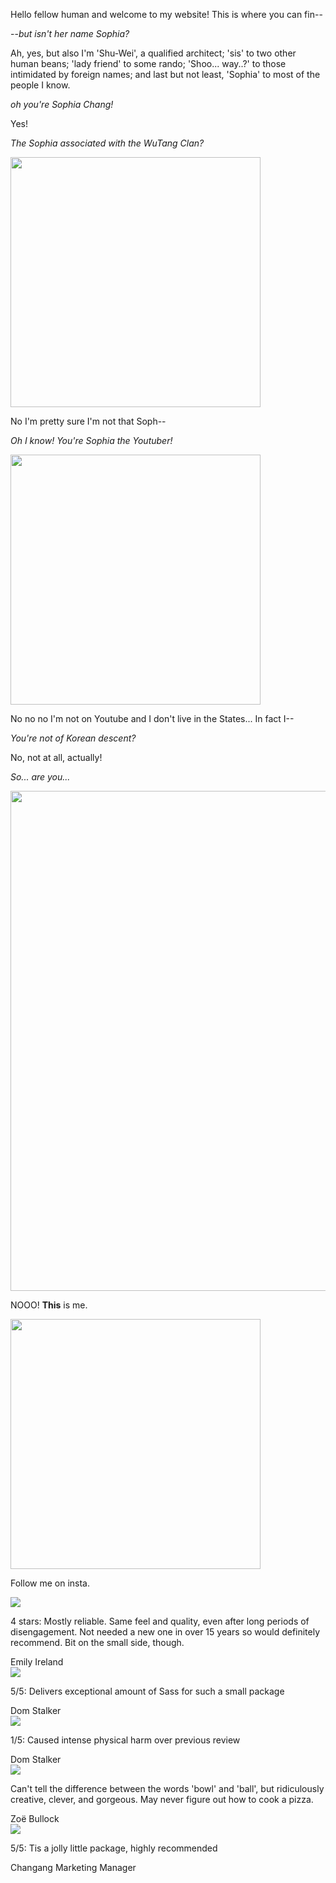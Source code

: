 Hello fellow human and welcome to my website! This is where you can fin--

--*but isn't her name Sophia?* 

Ah, yes, but also I'm 'Shu-Wei', a qualified architect; 'sis' to two other human beans; 'lady friend' to some rando; 'Shoo... way..?' to those intimidated by foreign names; and last but not least, 'Sophia' to most of the people I know.

*oh you're Sophia Chang!*

Yes!

*The Sophia associated with the WuTang Clan?*

<img src="wutang.PNG" width="400" />

No I'm pretty sure I'm not that Soph--

*Oh I know! You're Sophia the Youtuber!*

<img src="youtuber.PNG" width="400" />

No no no I'm not on Youtube and I don't live in the States... In fact I--

*You're not of Korean descent?*

No, not at all, actually!

*So... are you...*

<img src="robot.PNG" width="800" />

NOOO! **This** is me. 

<img src="photo%201.jpg" width="400" />

Follow me on insta.

<div class='reviews'>
  <!-- Panel one -->
  <div class='panel'>
    <img src="koala1.png"/>
    <p>
      4 stars: Mostly reliable. Same feel and quality, even after long periods of disengagement. Not needed a new one in over 15 years so would definitely recommend. Bit on the small side, though.
    </p>
    <h7>Emily Ireland</h7>
  </div>
  <!-- Panel Two -->
  <div class='panel'>
    <img src="dog1.jpg"/>
    <p>
      5/5: Delivers exceptional amount of Sass for such a small package
    </p>
    <h7>Dom Stalker</h7>
  </div>
  <!-- Panel Three -->
  <div class='panel'>
    <img src="dog1.jpg"/>
    <p>
      1/5: Caused intense physical harm over previous review
    </p>
    <h7>Dom Stalker</h7>
  </div>
  <!-- Panel Four -->
  <div class='panel'>
    <img src="bird1.jpg"/>
    <p>
      Can't tell the difference between the words 'bowl' and 'ball', but ridiculously creative, clever, and gorgeous. May never figure out how to cook a pizza.
    </p>
    <h7>Zoë Bullock</h7>
  </div>
  <!-- Panel Five -->
  <div class='panel'>
    <img src="bubbles.png"/>
    <p>
      5/5: Tis a jolly little package, highly recommended
    </p>
    <h7>Changang Marketing Manager</h7>
  </div>
</div>
